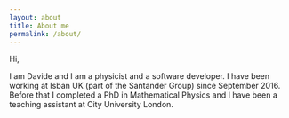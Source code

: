 ```yaml
---
layout: about
title: About me
permalink: /about/
---
```


Hi,

I am Davide and I am a physicist and a software developer.
I have been working at Isban UK (part of the Santander Group) since September 2016.
Before that I completed a PhD in Mathematical Physics and I have been a teaching assistant at City University London.



